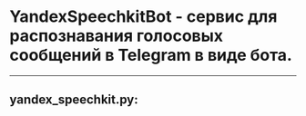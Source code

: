 # YandexSpeechkitBot - сервис для распознавания голосовых сообщений в Telegram в виде бота.
____

## yandex_speechkit.py:
